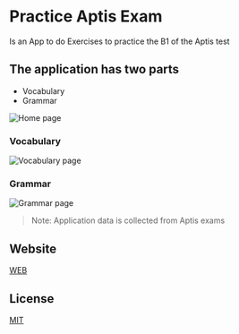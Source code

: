 
# Practice Aptis Exam

Is an App to do Exercises to practice the B1 of the Aptis test

## The application has two parts
- Vocabulary 
- Grammar

![Home page](https://i.ibb.co/xLtJ905/Captura-de-pantalla-2019-08-15-a-las-12-47-39.png)

### Vocabulary
![Vocabulary page](https://i.ibb.co/th6zHxK/Captura-de-pantalla-2019-08-15-a-las-12-48-15.png)

### Grammar
![Grammar page](https://i.ibb.co/NVvdy5p/Captura-de-pantalla-2019-08-15-a-las-12-47-54.png)

> Note: Application data is collected from Aptis exams

## Website
[WEB](https://practice-aptis.firebaseapp.com)

## License
[MIT](https://choosealicense.com/licenses/mit/)
